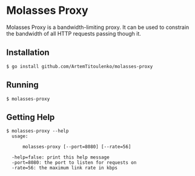 # Molasses Proxy

Molasses Proxy is a bandwidth-limiting proxy. It can be used to constrain the bandwidth of all HTTP requests passing though it.

## Installation

    $ go install github.com/ArtemTitoulenko/molasses-proxy


## Running

    $ molasses-proxy

## Getting Help

    $ molasses-proxy --help
      usage:

          molasses-proxy [--port=8080] [--rate=56]

	  -help=false: print this help message
	  -port=8080: the port to listen for requests on
	  -rate=56: the maximum link rate in kbps
